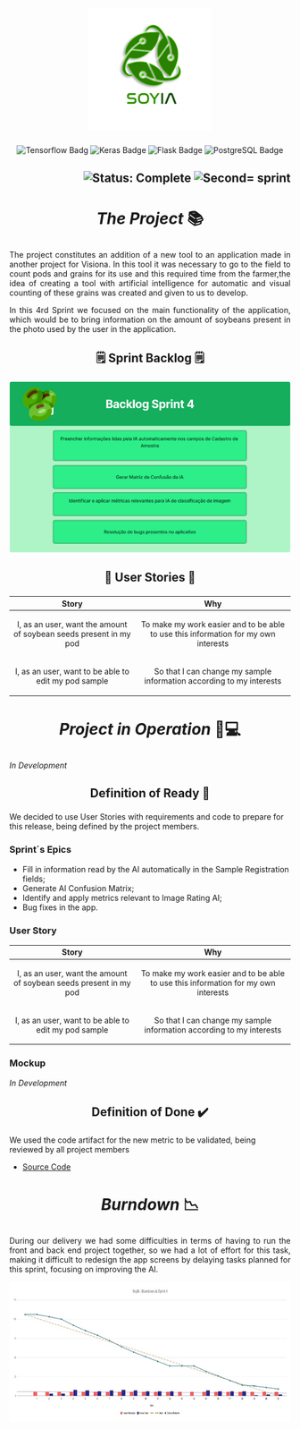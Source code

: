 <h1 align="center">
        <img src="https://github.com/medrenan/SoyIA/blob/main/doc/Imagens/Logo/logo.png" alt="Logo SoyIA" width="220px" height="220px">
</h1>
<p align="center">
        <img src="https://img.shields.io/badge/TensorFlow-%23FF6F00.svg?style=for-the-badge&logo=TensorFlow&logoColor=white" alt="Tensorflow Badg">
        <img src="https://img.shields.io/badge/Keras-%23D00000.svg?style=for-the-badge&logo=Keras&logoColor=white" alt="Keras Badge">
        <img src="https://img.shields.io/badge/flask-%23000.svg?style=for-the-badge&logo=flask&logoColor=white" alt="Flask Badge">
        <img src="https://img.shields.io/badge/postgres-%23316192.svg?style=for-the-badge&logo=postgresql&logoColor=white" alt="PostgreSQL Badge">
</p>

<h2 align="right">
        <img src="https://img.shields.io/badge/status-complete-blue?style=for-the-badge&logo=appveyor" alt="Status: Complete">   
        <img src="https://img.shields.io/badge/sprint-3-blue?style=for-the-badge&logo=appveyor" alt="Second= sprint">
</h2>
            
# <p align="center"> *The Project* 📚

<p align="justify">The project constitutes an addition of a new tool to an application made in another project for Visiona. In this tool it was necessary to go to the field to count pods and grains for its use and this required time from the farmer,the idea of creating a tool with artificial intelligence for automatic and visual counting of these grains was created and given to us to develop.</p>

<p align="justify"> In this 4rd Sprint we focused on the main functionality of the application, which would be to bring information on the amount of soybeans present in the photo used by the user in the application.  </p>

## <p align="center"> 🗒️ Sprint Backlog 🗒️

<p align="center"> 
        <img src="https://github.com/medrenan/SoyIA/blob/main/doc/Backlog/Backlog%20Sprint%204.png" width="600"> 
</p>

## <p align="center"> 👦 User Stories 👧
| Story | Why |
| --- | --- |
| <p align="center"> I, as an user, want the amount of soybean seeds present in my pod  |  <p align="center"> To make my work easier and to be able to use this information for my own interests
| <p align="center"> I, as an user, want to be able to edit my pod sample |  <p align="center"> So that I can change my sample information according to my interests  

       
# <p align="center"> *Project in Operation* 📱💻

*In Development*
        
##  <p align="center"> Definition of Ready 📑

We decided to use User Stories with requirements and code to prepare for this release, being defined by the project members.

### Sprint´s Epics
        
- Fill in information read by the AI ​​automatically in the Sample Registration fields;
- Generate AI Confusion Matrix;
- Identify and apply metrics relevant to Image Rating AI;
- Bug fixes in the app.
        
### User Story
| Story | Why |
| --- | --- |
| <p align="center"> I, as an user, want the amount of soybean seeds present in my pod   | <p align="center"> To make my work easier and to be able to use this information for my own interests 
| <p align="center"> I, as an user, want to be able to edit my pod sample |   <p align="center"> So that I can change my sample information according to my interests 
        
### Mockup

*In Development*

##  <p align="center"> Definition of Done ✔️

We used the code artifact for the new metric to be validated, being reviewed by all project members

- [Source Code](https://github.com/medrenan/SoyIA/tree/main/IA)
         
# <p align="center"> *Burndown* 📉

<p align="justify">During our delivery we had some difficulties in terms of having to run the front and back end project together, so we had a lot of effort for this task, making it difficult to redesign the app screens by delaying tasks planned for this sprint, focusing on improving the AI.
       
<p align="center">
        <img src="https://github.com/medrenan/SoyIA/blob/main/doc/Burndown/Burndown%20Sprint%204.png" height="250">
</p>

